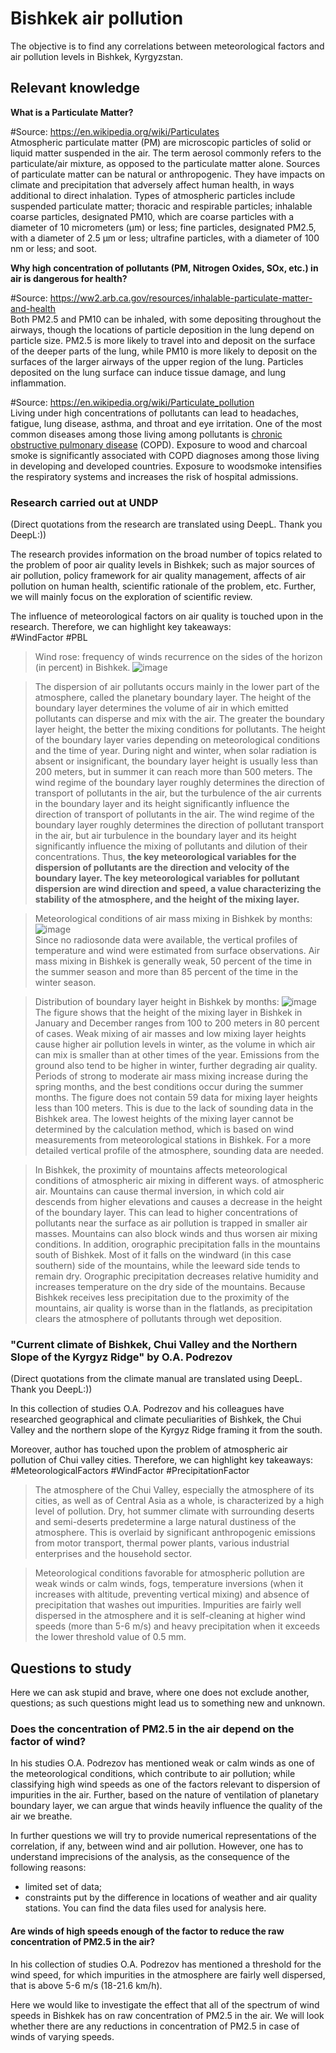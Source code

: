 # Bishkek air pollution
The objective is to find any correlations between meteorological factors and air pollution levels in Bishkek, Kyrgyzstan. 

## Relevant knowledge 
**What is a Particulate Matter?** 

#Source: https://en.wikipedia.org/wiki/Particulates <br/>
Atmospheric particulate matter (PM) are microscopic particles of solid or liquid matter suspended in the air. The term aerosol commonly refers to the particulate/air mixture, as opposed to the particulate matter alone. Sources of particulate matter can be natural or anthropogenic. They have impacts on climate and precipitation that adversely affect human health, in ways additional to direct inhalation. 
Types of atmospheric particles include suspended particulate matter; thoracic and respirable particles; inhalable coarse particles, designated PM10, which are coarse particles with a diameter of 10 micrometers (μm) or less; fine particles, designated PM2.5, with a diameter of 2.5 μm or less; ultrafine particles, with a diameter of 100 nm or less; and soot.

**Why high concentration of pollutants (PM, Nitrogen Oxides, SOx, etc.) in air is dangerous for health?** 

#Source: https://ww2.arb.ca.gov/resources/inhalable-particulate-matter-and-health <br/>
Both PM2.5 and PM10 can be inhaled, with some depositing throughout the airways, though the locations of particle deposition in the lung depend on particle size. PM2.5 is more likely to travel into and deposit on the surface of the deeper parts of the lung, while PM10 is more likely to deposit on the surfaces of the larger airways of the upper region of the lung. Particles deposited on the lung surface can induce tissue damage, and lung inflammation.

#Source: https://en.wikipedia.org/wiki/Particulate_pollution <br/>
Living under high concentrations of pollutants can lead to headaches, fatigue, lung disease, asthma, and throat and eye irritation. One of the most common diseases among those living among pollutants is [chronic obstructive pulmonary disease](https://en.wikipedia.org/wiki/Chronic_obstructive_pulmonary_disease "Chronic obstructive pulmonary disease") (COPD). Exposure to wood and charcoal smoke is significantly associated with COPD diagnoses among those living in developing and developed countries. Exposure to woodsmoke intensifies the respiratory systems and increases the risk of hospital admissions.

### Research carried out at UNDP
(Direct quotations from the research are translated using DeepL. Thank you DeepL:))

The research provides information on the broad number of topics related to the problem of poor air quality levels in Bishkek; such as major sources of air pollution, policy framework for air quality management, affects of air pollution on human health, scientific rationale of the problem, etc. Further, we will mainly focus on the exploration of scientific review.

The influence of meteorological factors on air quality is touched upon in the research. Therefore, we can highlight key takeaways: <br/>
#WindFactor #PBL
> Wind rose: frequency of winds recurrence on the sides of the horizon (in percent) in Bishkek.
> ![image](https://github.com/Azam-Ra/Bishkek-air-pollution/assets/60223738/50474a45-e039-4417-9f3f-46cbad67289e)

> The dispersion of air pollutants occurs mainly in the lower part of the atmosphere, called the planetary boundary layer. The height of the boundary layer determines the volume of air in which emitted pollutants can disperse and mix with the air. The greater the boundary layer height, the better the mixing conditions for pollutants. The height of the boundary layer varies depending on meteorological conditions and the time of year. During night and winter, when solar radiation is absent or insignificant, the boundary layer height is usually less than 200 meters, but in summer it can reach more than 500 meters. The wind regime of the boundary layer roughly determines the direction of transport of pollutants in the air, but the turbulence of the air currents in the boundary layer and its height significantly influence the direction of transport of pollutants in the air. The wind regime of the boundary layer roughly determines the direction of pollutant transport in the air, but air turbulence in the boundary layer and its height significantly influence the mixing of pollutants and dilution of their concentrations. Thus, **the key meteorological variables for the dispersion of pollutants are the direction and velocity of the boundary layer. The key meteorological variables for pollutant dispersion are wind direction and speed, a value characterizing the stability of the atmosphere, and the height of the mixing layer.**

> Meteorological conditions of air mass mixing in Bishkek by months:
> ![image](https://github.com/Azam-Ra/Bishkek-air-pollution/assets/60223738/004709c5-327c-47a0-bea8-e31a4fc55223) <br/>
> Since no radiosonde data were available, the vertical profiles of temperature and wind were estimated from surface observations. Air mass mixing in Bishkek is generally weak, 50 percent of the time in the summer season and more than 85 percent of the time in the winter season.

> Distribution of boundary layer height in Bishkek by months:
> ![image](https://github.com/Azam-Ra/Bishkek-air-pollution/assets/60223738/7f1030c0-5202-45fa-85f0-b5b714c27a00) <br/>
> The figure shows that the height of the mixing layer in Bishkek in January and December ranges from 100 to 200 meters in 80 percent of cases. Weak mixing of air masses and low mixing layer heights cause higher air pollution levels in winter, as the volume in which air can mix is smaller than at other times of the year. Emissions from the ground also tend to be higher in winter, further degrading air quality. Periods of strong to moderate air mass mixing increase during the spring months, and the best conditions occur during the summer months. The figure does not contain 59 data for mixing layer heights less than 100 meters. This is due to the lack of sounding data in the Bishkek area. The lowest heights of the mixing layer cannot be determined by the calculation method, which is based on wind measurements from meteorological stations in Bishkek. For a more detailed vertical profile of the atmosphere, sounding data are needed.

> In Bishkek, the proximity of mountains affects meteorological conditions of atmospheric air mixing in different ways. of atmospheric air. Mountains can cause thermal inversion, in which cold air descends from higher elevations and causes a decrease in the height of the boundary layer. This can lead to higher concentrations of pollutants near the surface as air pollution is trapped in smaller air masses. Mountains can also block winds and thus worsen air mixing conditions. In addition, orographic precipitation falls in the mountains south of Bishkek. Most of it falls on the windward (in this case southern) side of the mountains, while the leeward side tends to remain dry. Orographic precipitation decreases relative humidity and increases temperature on the dry side of the mountains. Because Bishkek receives less precipitation due to the proximity of the mountains, air quality is worse than in the flatlands, as precipitation clears the atmosphere of pollutants through wet deposition.

### "Current climate of Bishkek, Chui Valley and the Northern Slope of the Kyrgyz Ridge" by O.A. Podrezov
(Direct quotations from the climate manual are translated using DeepL. Thank you DeepL:))

In this collection of studies O.A. Podrezov and his colleagues have researched geographical and climate peculiarities of Bishkek, the Chui Valley and the northern slope of the Kyrgyz Ridge framing it from the south. 

Moreover, author has touched upon the problem of atmospheric air pollution of Chui valley cities. Therefore, we can highlight key takeaways: <br/>
#MeteorologicalFactors #WindFactor #PrecipitationFactor
> The atmosphere of the Chui Valley, especially the atmosphere of its cities, as well as of Central Asia as a whole, is characterized by a high level of pollution. Dry, hot summer climate with surrounding deserts and semi-deserts predetermine a large natural dustiness of the atmosphere. This is overlaid by significant anthropogenic emissions from motor transport, thermal power plants, various industrial enterprises and the household sector.

> Meteorological conditions favorable for atmospheric pollution are weak winds or calm winds, fogs, temperature inversions (when it increases with altitude, preventing vertical mixing) and absence of precipitation that washes out impurities. Impurities are fairly well dispersed in the atmosphere and it is self-cleaning at higher wind speeds (more than 5-6 m/s) and heavy precipitation when it exceeds the lower threshold value of 0.5 mm.

## Questions to study
Here we can ask stupid and brave, where one does not exclude another, questions; as such questions might lead us to something new and unknown.

### Does the concentration of PM2.5 in the air depend on the factor of wind?
In his studies O.A. Podrezov has mentioned weak or calm winds as one of the meteorological conditions, which contribute to air pollution; while classifying high wind speeds as one of the factors relevant to dispersion of impurities in the air. Further, based on the nature of ventilation of planetary boundary layer, we can argue that winds heavily influence the quality of the air we breathe. 

In further questions we will try to provide numerical representations of the correlation, if any, between wind and air pollution. However, one has to understand imprecisions of the analysis, as the consequence of the following reasons:
- limited set of data;
- constraints put by the difference in locations of weather and air quality stations. 
You can find the data files used for analysis here.

#### Are winds of high speeds enough of the factor to reduce the raw concentration of PM2.5 in the air? 
In his collection of studies O.A. Podrezov has mentioned a threshold for the wind speed, for which impurities in the atmosphere are fairly well dispersed, that is above 5-6 m/s (18-21.6 km/h). 

Here we would like to investigate the effect that all of the spectrum of wind speeds in Bishkek has on raw concentration of PM2.5 in the air. We will look whether there are any reductions in concentration of PM2.5 in case of winds of varying speeds.
